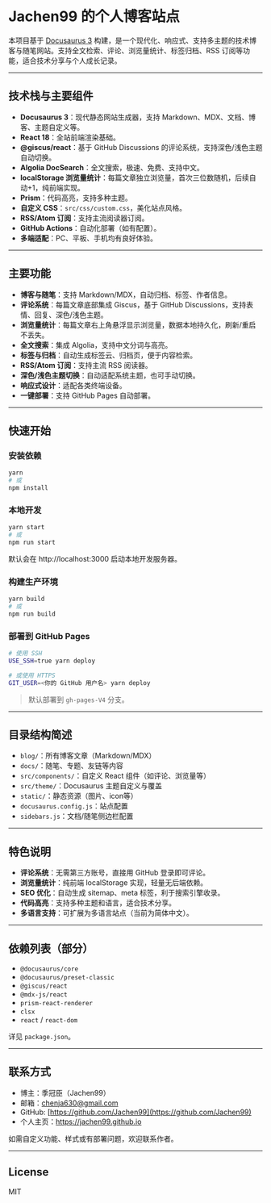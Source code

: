 # Jachen99 的个人博客站点

本项目基于 [Docusaurus 3](https://docusaurus.io/) 构建，是一个现代化、响应式、支持多主题的技术博客与随笔网站。支持全文检索、评论、浏览量统计、标签归档、RSS 订阅等功能，适合技术分享与个人成长记录。

---

## 技术栈与主要组件

- **Docusaurus 3**：现代静态网站生成器，支持 Markdown、MDX、文档、博客、主题自定义等。
- **React 18**：全站前端渲染基础。
- **@giscus/react**：基于 GitHub Discussions 的评论系统，支持深色/浅色主题自动切换。
- **Algolia DocSearch**：全文搜索，极速、免费、支持中文。
- **localStorage 浏览量统计**：每篇文章独立浏览量，首次三位数随机，后续自动+1，纯前端实现。
- **Prism**：代码高亮，支持多种主题。
- **自定义 CSS**：`src/css/custom.css`，美化站点风格。
- **RSS/Atom 订阅**：支持主流阅读器订阅。
- **GitHub Actions**：自动化部署（如有配置）。
- **多端适配**：PC、平板、手机均有良好体验。

---

## 主要功能

- **博客与随笔**：支持 Markdown/MDX，自动归档、标签、作者信息。
- **评论系统**：每篇文章底部集成 Giscus，基于 GitHub Discussions，支持表情、回复、深色/浅色主题。
- **浏览量统计**：每篇文章右上角悬浮显示浏览量，数据本地持久化，刷新/重启不丢失。
- **全文搜索**：集成 Algolia，支持中文分词与高亮。
- **标签与归档**：自动生成标签云、归档页，便于内容检索。
- **RSS/Atom 订阅**：支持主流 RSS 阅读器。
- **深色/浅色主题切换**：自动适配系统主题，也可手动切换。
- **响应式设计**：适配各类终端设备。
- **一键部署**：支持 GitHub Pages 自动部署。

---

## 快速开始

### 安装依赖

```bash
yarn
# 或
npm install
```

### 本地开发

```bash
yarn start
# 或
npm run start
```
默认会在 http://localhost:3000 启动本地开发服务器。

### 构建生产环境

```bash
yarn build
# 或
npm run build
```

### 部署到 GitHub Pages

```bash
# 使用 SSH
USE_SSH=true yarn deploy

# 或使用 HTTPS
GIT_USER=<你的 GitHub 用户名> yarn deploy
```
> 默认部署到 `gh-pages-V4` 分支。

---

## 目录结构简述

- `blog/`：所有博客文章（Markdown/MDX）
- `docs/`：随笔、专题、友链等内容
- `src/components/`：自定义 React 组件（如评论、浏览量等）
- `src/theme/`：Docusaurus 主题自定义与覆盖
- `static/`：静态资源（图片、icon等）
- `docusaurus.config.js`：站点配置
- `sidebars.js`：文档/随笔侧边栏配置

---

## 特色说明

- **评论系统**：无需第三方账号，直接用 GitHub 登录即可评论。
- **浏览量统计**：纯前端 localStorage 实现，轻量无后端依赖。
- **SEO 优化**：自动生成 sitemap、meta 标签，利于搜索引擎收录。
- **代码高亮**：支持多种主题和语言，适合技术分享。
- **多语言支持**：可扩展为多语言站点（当前为简体中文）。

---

## 依赖列表（部分）

- `@docusaurus/core`
- `@docusaurus/preset-classic`
- `@giscus/react`
- `@mdx-js/react`
- `prism-react-renderer`
- `clsx`
- `react` / `react-dom`

详见 `package.json`。

---

## 联系方式

- 博主：季冠臣（Jachen99）
- 邮箱：chenja630@gmail.com
- GitHub: [https://github.com/Jachen99](https://github.com/Jachen99)
- 个人主页：<https://jachen99.github.io>

如需自定义功能、样式或有部署问题，欢迎联系作者。

---

## License

MIT